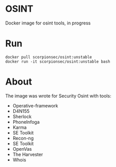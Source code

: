 # OSINT 
Docker image for osint tools, in progress

# Run
```docker
docker pull scorpionsec/osint:unstable
docker run -it scorpionsec/osint:unstable bash
```

# About
The image was wrote for Security Osint with tools:
  -  Operative-framework
  -  D4N155
  -  Sherlock
  -  PhoneInfoga
  -  Karma
  -  SE Toolkit 
  -  Recon-ng
  -  SE Toolkit 
  -  OpenVas
  -  The Harvester
  -  Whois

